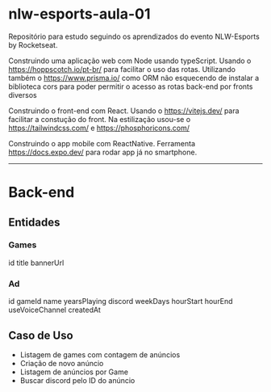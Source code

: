 # nlw-esports-aula-01
Repositório para estudo seguindo os aprendizados do evento NLW-Esports by Rocketseat.

Construindo uma aplicação web com Node usando typeScript. Usando o https://hoppscotch.io/pt-br/ para facilitar o uso das rotas. Utilizando também o https://www.prisma.io/ como ORM não esquecendo de instalar a biblioteca cors para poder permitir o acesso as rotas back-end por fronts diversos

Construindo o front-end com React. Usando o https://vitejs.dev/ para facilitar a constução do front. Na estilização usou-se o https://tailwindcss.com/ e  https://phosphoricons.com/

Construindo o app mobile com ReactNative. Ferramenta https://docs.expo.dev/ para rodar app já no smartphone. 

------

# Back-end

## Entidades

### Games

id
title
bannerUrl

### Ad

id
gameId
name
yearsPlaying
discord
weekDays
hourStart
hourEnd
useVoiceChannel
createdAt

## Caso de Uso

- Listagem de games com contagem de anúncios
- Criação de novo anúncio
- Listagem de anúncios por Game
- Buscar discord pelo ID do anúncio